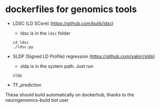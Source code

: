 # dockerfiles for genomics tools

* LDSC (LD SCore) (https://github.com/bulik/ldsc)
  - ldsc is in the `ldsc` folder
  ```
  cd ldsc
  ./ldsc.py
  ```

* SLDP (Signed LD Profile) regression (https://github.com/yakirr/sldp)
  - sldp is in the system path. Just run 
  ```
  sldp
  ```
  
* TF_prediction


These should build automatically on dockerhub, thanks to the neurogenomics-build bot user
